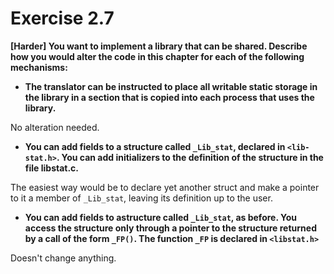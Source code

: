 # Exercise 2.7
__[Harder] You want to implement a library that can be shared. Describe how
you would alter the code in this chapter for each of the following mechanisms:__
- __The translator can be instructed to place all writable static storage in the
library in a section that is copied into each process that uses the library.__

No alteration needed.

- __You can add fields to a structure called `_Lib_stat`, declared in
`<lib-stat.h>`. You can add initializers to the definition of the structure in
the file libstat.c.__

The easiest way would be to declare yet another struct and make a pointer to it
a member of `_Lib_stat`, leaving its definition up to the user.

- __You can add fields to astructure called `_Lib_stat`, as before. You access
the structure only through a pointer to the structure returned by a call of the
form `_FP()`. The function `_FP` is declared in `<libstat.h>`__

Doesn't change anything.
